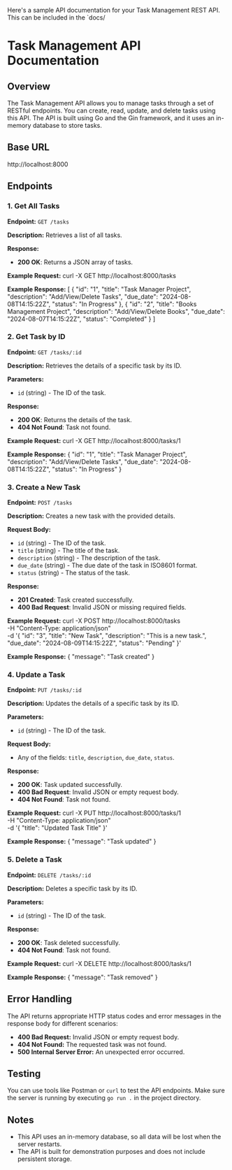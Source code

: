 Here's a sample API documentation for your Task Management REST API. This can be included in the `docs/
# Task Management API Documentation

## Overview
The Task Management API allows you to manage tasks through a set of RESTful endpoints. You can create, read, update, and delete tasks using this API. The API is built using Go and the Gin framework, and it uses an in-memory database to store tasks.

## Base URL
http://localhost:8000


## Endpoints

### 1. Get All Tasks
**Endpoint:** `GET /tasks`

**Description:** Retrieves a list of all tasks.

**Response:**
- **200 OK**: Returns a JSON array of tasks.
  
**Example Request:**
curl -X GET http://localhost:8000/tasks


**Example Response:**
[
  {
    "id": "1",
    "title": "Task Manager Project",
    "description": "Add/View/Delete Tasks",
    "due_date": "2024-08-08T14:15:22Z",
    "status": "In Progress"
  },
  {
    "id": "2",
    "title": "Books Management Project",
    "description": "Add/View/Delete Books",
    "due_date": "2024-08-07T14:15:22Z",
    "status": "Completed"
  }
]


### 2. Get Task by ID
**Endpoint:** `GET /tasks/:id`

**Description:** Retrieves the details of a specific task by its ID.

**Parameters:**
- `id` (string) - The ID of the task.

**Response:**
- **200 OK**: Returns the details of the task.
- **404 Not Found**: Task not found.

**Example Request:**
curl -X GET http://localhost:8000/tasks/1

**Example Response:**
{
  "id": "1",
  "title": "Task Manager Project",
  "description": "Add/View/Delete Tasks",
  "due_date": "2024-08-08T14:15:22Z",
  "status": "In Progress"
}

### 3. Create a New Task
**Endpoint:** `POST /tasks`

**Description:** Creates a new task with the provided details.

**Request Body:**
- `id` (string) - The ID of the task.
- `title` (string) - The title of the task.
- `description` (string) - The description of the task.
- `due_date` (string) - The due date of the task in ISO8601 format.
- `status` (string) - The status of the task.

**Response:**
- **201 Created**: Task created successfully.
- **400 Bad Request**: Invalid JSON or missing required fields.

**Example Request:**
curl -X POST http://localhost:8000/tasks \
-H "Content-Type: application/json" \
-d '{
  "id": "3",
  "title": "New Task",
  "description": "This is a new task.",
  "due_date": "2024-08-09T14:15:22Z",
  "status": "Pending"
}'

**Example Response:**
{
  "message": "Task created"
}

### 4. Update a Task
**Endpoint:** `PUT /tasks/:id`

**Description:** Updates the details of a specific task by its ID.

**Parameters:**
- `id` (string) - The ID of the task.

**Request Body:**
- Any of the fields: `title`, `description`, `due_date`, `status`.

**Response:**
- **200 OK**: Task updated successfully.
- **400 Bad Request**: Invalid JSON or empty request body.
- **404 Not Found**: Task not found.

**Example Request:**
curl -X PUT http://localhost:8000/tasks/1 \
-H "Content-Type: application/json" \
-d '{
  "title": "Updated Task Title"
}'

**Example Response:**
{
  "message": "Task updated"
}


### 5. Delete a Task
**Endpoint:** `DELETE /tasks/:id`

**Description:** Deletes a specific task by its ID.

**Parameters:**
- `id` (string) - The ID of the task.

**Response:**
- **200 OK**: Task deleted successfully.
- **404 Not Found**: Task not found.

**Example Request:**
curl -X DELETE http://localhost:8000/tasks/1


**Example Response:**
{
  "message": "Task removed"
}

## Error Handling
The API returns appropriate HTTP status codes and error messages in the response body for different scenarios:

- **400 Bad Request:** Invalid JSON or empty request body.
- **404 Not Found:** The requested task was not found.
- **500 Internal Server Error:** An unexpected error occurred.

## Testing
You can use tools like Postman or `curl` to test the API endpoints. Make sure the server is running by executing `go run .` in the project directory.

## Notes
- This API uses an in-memory database, so all data will be lost when the server restarts.
- The API is built for demonstration purposes and does not include persistent storage.
